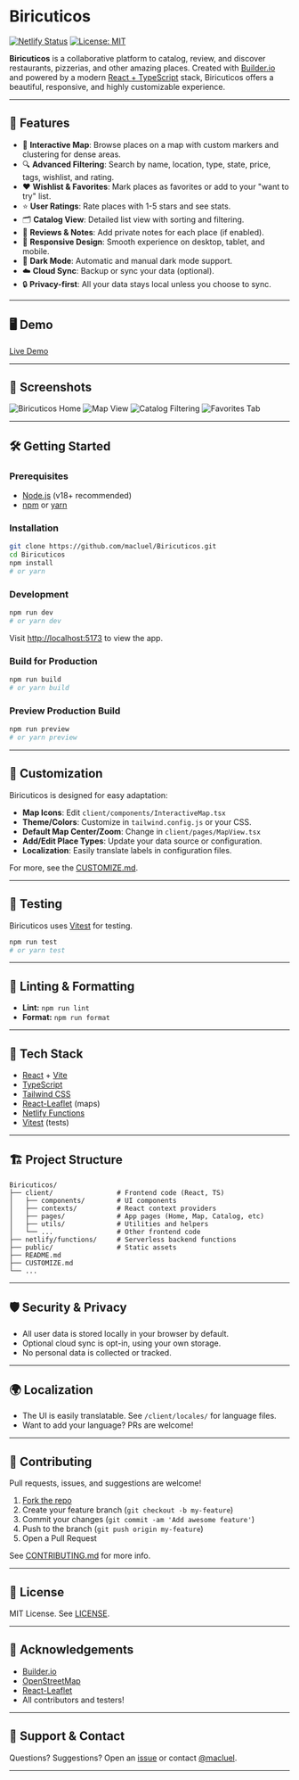 # Biricuticos

[![Netlify Status](https://api.netlify.com/api/v1/badges/your-badge-here/deploy-status)](https://app.netlify.com/sites/your-app/deploys)
[![License: MIT](https://img.shields.io/badge/License-MIT-yellow.svg)](LICENSE)

**Biricuticos** is a collaborative platform to catalog, review, and discover restaurants, pizzerias, and other amazing places. Created with [Builder.io](https://www.builder.io/) and powered by a modern [React + TypeScript](https://www.typescriptlang.org/) stack, Biricuticos offers a beautiful, responsive, and highly customizable experience.

---

## 🚀 Features

- 📍 **Interactive Map**: Browse places on a map with custom markers and clustering for dense areas.
- 🔍 **Advanced Filtering**: Search by name, location, type, state, price, tags, wishlist, and rating.
- ❤️ **Wishlist & Favorites**: Mark places as favorites or add to your "want to try" list.
- ⭐ **User Ratings**: Rate places with 1-5 stars and see stats.
- 🗂️ **Catalog View**: Detailed list view with sorting and filtering.
- 💬 **Reviews & Notes**: Add private notes for each place (if enabled).
- 📱 **Responsive Design**: Smooth experience on desktop, tablet, and mobile.
- 🌙 **Dark Mode**: Automatic and manual dark mode support.
- ☁️ **Cloud Sync**: Backup or sync your data (optional).
- 🔒 **Privacy-first**: All your data stays local unless you choose to sync.

---

## 🖥️ Demo

[Live Demo](https://biricuticos.netlify.app/)

---

## 📸 Screenshots

![Biricuticos Home](./screenshots/home.png)
![Map View](./screenshots/map.png)
![Catalog Filtering](./screenshots/catalog.png)
![Favorites Tab](./screenshots/favorite.png)

---

## 🛠️ Getting Started

### Prerequisites

- [Node.js](https://nodejs.org/) (v18+ recommended)
- [npm](https://www.npmjs.com/) or [yarn](https://yarnpkg.com/)

### Installation

```bash
git clone https://github.com/macluel/Biricuticos.git
cd Biricuticos
npm install
# or yarn
```

### Development

```bash
npm run dev
# or yarn dev
```
Visit [http://localhost:5173](http://localhost:5173) to view the app.

### Build for Production

```bash
npm run build
# or yarn build
```

### Preview Production Build

```bash
npm run preview
# or yarn preview
```

---

## 🔧 Customization

Biricuticos is designed for easy adaptation:

- **Map Icons**: Edit `client/components/InteractiveMap.tsx`
- **Theme/Colors**: Customize in `tailwind.config.js` or your CSS.
- **Default Map Center/Zoom**: Change in `client/pages/MapView.tsx`
- **Add/Edit Place Types**: Update your data source or configuration.
- **Localization**: Easily translate labels in configuration files.

For more, see the [CUSTOMIZE.md](./CUSTOMIZE.md).

---

## 🧪 Testing

Biricuticos uses [Vitest](https://vitest.dev/) for testing.

```bash
npm run test
# or yarn test
```

---

## 🚦 Linting & Formatting

- **Lint:** `npm run lint`
- **Format:** `npm run format`

---

## 🎨 Tech Stack

- [React](https://react.dev/) + [Vite](https://vitejs.dev/)
- [TypeScript](https://www.typescriptlang.org/)
- [Tailwind CSS](https://tailwindcss.com/)
- [React-Leaflet](https://react-leaflet.js.org/) (maps)
- [Netlify Functions](https://docs.netlify.com/functions/overview/)
- [Vitest](https://vitest.dev/) (tests)

---

## 🏗️ Project Structure

```
Biricuticos/
├── client/                # Frontend code (React, TS)
│   ├── components/        # UI components
│   ├── contexts/          # React context providers
│   ├── pages/             # App pages (Home, Map, Catalog, etc)
│   ├── utils/             # Utilities and helpers
│   └── ...                # Other frontend code
├── netlify/functions/     # Serverless backend functions
├── public/                # Static assets
├── README.md
├── CUSTOMIZE.md
└── ...
```

---

## 🛡️ Security & Privacy

- All user data is stored locally in your browser by default.
- Optional cloud sync is opt-in, using your own storage.
- No personal data is collected or tracked.

---

## 🌍 Localization

- The UI is easily translatable. See `/client/locales/` for language files.
- Want to add your language? PRs are welcome!

---

## 🤝 Contributing

Pull requests, issues, and suggestions are welcome!

1. [Fork the repo](https://github.com/macluel/Biricuticos/fork)
2. Create your feature branch (`git checkout -b my-feature`)
3. Commit your changes (`git commit -am 'Add awesome feature'`)
4. Push to the branch (`git push origin my-feature`)
5. Open a Pull Request

See [CONTRIBUTING.md](./CONTRIBUTING.md) for more info.

---

## 📄 License

MIT License. See [LICENSE](./LICENSE).

---

## 🙏 Acknowledgements

- [Builder.io](https://www.builder.io/)
- [OpenStreetMap](https://www.openstreetmap.org/)
- [React-Leaflet](https://react-leaflet.js.org/)
- All contributors and testers!

---

## 💬 Support & Contact

Questions? Suggestions? Open an [issue](https://github.com/macluel/Biricuticos/issues) or contact [@macluel](https://github.com/macluel).

---
